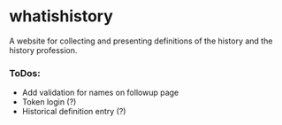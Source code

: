 # whatishistory
A website for collecting and presenting definitions of the history and the history profession.

### ToDos:
* Add validation for names on followup page
* Token login (?)
* Historical definition entry (?)
